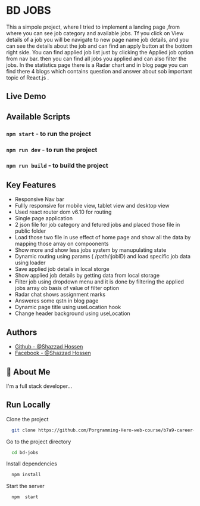 
# BD JOBS

This a simpole project, where I tried to implement a landing page ,from where you can see job category and available jobs. Tf you click on View details of a job you will be navigate to new page name job details, and you can see the details about the job and can find an apply button at the bottom right side. You can find applied job list just by clicking the Applied job option from nav bar. then you can find all jobs you applied and can also filter the jobs. In the statistics page there is a Radar chart and in blog page you can find there 4 blogs which contains question and answer about sob important topic of React.js .
## Live Demo

## Available Scripts
### `npm start` - to run the project
### `npm run dev` - to run the project
### `npm run build` - to build the project


## Key Features

 - Responsive Nav bar
 - Fullly responsive for mobile view, tablet view and desktop view
 - Used react router dom v6.10 for routing
 - Single page application
 - 2 json file for job category and fetured jobs and placed those file in public folder
 - Load those two file in use effect of home page and show all the data by mapping those array on compoonents
 - Show more and show less jobs system by manupulating state
 - Dynamic routing using params ( /path/:jobID) and load specific job data using loader
 - Save applied  job details in local storge 
 - Show applied job details by getting data from local storage
 - Filter job using dropdown menu and it is done by filtering the applied jobs array ob basis of value of filter option
 - Radar chat shows assignment marks
 - Answeres some qstn in blog page
 - Dynamic page title using useLocation hook
 - Change header background using useLocation

 


## Authors

- [Github - @Shazzad Hossen](https://github.com/Shazzad-Hossen)
- [Facebook - @Shazzad Hossen](https://www.facebook.com/sboy.showrav)


## 🚀 About Me
I'm a full stack developer...


## Run Locally

Clone the project

```bash
  git clone https://github.com/Porgramming-Hero-web-course/b7a9-career-hub-Shazzad-Hossen.git
```

Go to the project directory

```bash
  cd bd-jobs
```

Install dependencies

```bash
  npm install
```

Start the server

```bash
  npm  start
```


